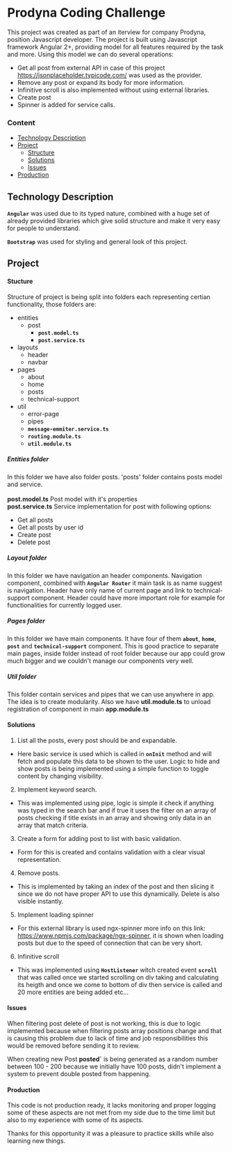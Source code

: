 # Prodyna Coding Challenge

This project was created as part of an iterview for company Prodyna, position Javascript developer. The project is built using Javascript framework Angular 2+, providing model for all features required by the task and more. Using this model we can do several operations:

  - Get all post from external API in case of this project https://jsonplaceholder.typicode.com/ was used as the provider.
  - Remove any post or expand its body for more information.
  - Infinitive scroll is also implemented without using external libraries.
  - Create post
  - Spinner is added for service calls.

### Content
* [Technology Description](#technology-description)
* [Project](#project)
  * [Structure](#structure)
  * [Solutions](#solutions)
  * [Issues](#issues)
* [Production](#production)

## Technology Description

**`Angular`** was used due to its typed nature, combined with a huge set of already provided libraries which give solid structure and make it very easy for people to understand. 

**`Bootstrap`** was used for styling and general look of this project.

## Project

#### Stucture

Structure of project is being split into folders each representing certian functionality, those folders are:
* entities
  * post
    * **`post.model.ts`**
    * **`post.service.ts`**
* layouts
  * header
  * navbar
* pages
  * about
  * home
  * posts
  * technical-support
* util
  * error-page
  * pipes
  * **`message-emmiter.service.ts`**
  * **`routing.module.ts`**
  * **`util.module.ts`**
  
  
 ##### Entities folder
In this folder we have also folder posts. 'posts' folder contains posts model and service.
<br>
<br>
**post.model.ts** Post model with it's properties
<br>
**post.service.ts** Service implementation for post with following options:
  * Get all posts
  * Get all posts by user id
  * Create post
  * Delete post

##### Layout folder
In this folder we have navigation an header components. Navigation component, combined with **`Angular Router`** it main task is as name suggest is navigation. Header have only name of current page and link to technical-support component. Header could have more important role for example for functionalities for currently logged user.

##### Pages folder
In this folder we have main components. It have four of them **`about`**, **`home`**, **`post`** and **`technical-support`** component.
This is good practice to separate main pages, inside folder instead of root folder because our app could grow much bigger and we couldn't manage our components very well.

##### Util folder
This folder contain services and pipes that we can use anywhere in app. The idea is to create modularity. Also we have **util.module.ts** to unload registration of component in main **app.module.ts**


#### Solutions
1. List all the posts, every post should be and expandable.
* Here basic service is used which is called in **`onInit`** method and will fetch and populate this data to be shown to the user. Logic to hide and show posts is being implemented using a simple function to toggle content by changing visibility.
2. Implement keyword search.
* This was implemented using pipe, logic is simple it check if anything was typed in the search bar and if true it uses the filter on an array of posts checking if title exists in an array and showing only data in an array that match criteria.
3. Create a form for adding post to list with basic validation.
* Form for this is created and contains validation with a clear visual representation. 
4. Remove posts.
* This is implemented by taking an index of the post and then slicing it since we do not have proper API to use this dynamically. Delete is also visible instantly.
5. Implement loading spinner
* For this external library is used ngx-spinner more info on this link: https://www.npmjs.com/package/ngx-spinner, it is shown when loading posts but due to the speed of connection that can be very short.
6. Infinitive scroll
* This was implemented using **`HostListener`** witch created event **`scroll`** that was called once we started scrolling on div taking and calculating its heigth and once we come to bottom of div then service is called and 20 more entities are being added etc...


#### Issues

When filtering post delete of post is not working, this is due to logic implemented because when filtering posts array positions change and that is causing this problem due to lack of time and job responsibilities this would be removed before sending it to review.

When creating new Post **posted`** is being generated as a random number between 100 - 200 because we initially have 100 posts, didn't implement a system to prevent double posted from happening.


#### Production

This code is not production ready, it lacks monitoring and proper logging some of these aspects are not met from my side due to the time limit but also to my experience with some of its aspects.


Thanks for this opportunity it was a pleasure to practice skills while also learning new things.
